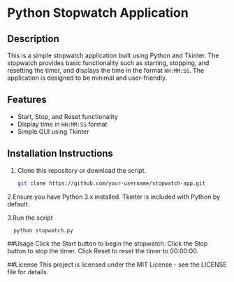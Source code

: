 # Python Stopwatch Application

## Description
This is a simple stopwatch application built using Python and Tkinter. The stopwatch provides basic functionality such as starting, stopping, and resetting the timer, and displays the time in the format `HH:MM:SS`. The application is designed to be minimal and user-friendly.

## Features
- Start, Stop, and Reset functionality
- Display time in `HH:MM:SS` format
- Simple GUI using Tkinter

## Installation Instructions

1. Clone this repository or download the script.
   ```bash
   git clone https://github.com/your-username/stopwatch-app.git
   
2.Ensure you have Python 3.x installed. Tkinter is included with Python by default.

3.Run the script
```bash
  python stopwatch.py
```
##Usage
Click the Start button to begin the stopwatch.
Click the Stop button to stop the timer.
Click Reset to reset the timer to 00:00:00.

##License
This project is licensed under the MIT License - see the LICENSE file for details.



